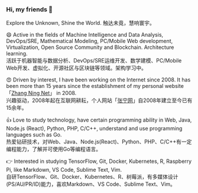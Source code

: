 ### Hi, my friends 👋

<!-- <img align="right" src="https://github-readme-stats.vercel.app/api?username=zning1994&show_icons=true&count_private=true&icon_color=0366d6&text_color=24292e&bg_color=ffffff&hide_title=true" /> -->

Explore the Unknown, Shine the World. 触达未竟，慧响寰宇。 

😄 Active in the fields of Machine Intelligence and Data Analysis, DevOps/SRE, Mathematical Modeling, PC/Mobile Web development, Virtualization, Open Source Community and Blockchain. Architecture learning.<br />活跃于机器智能与数据分析、DevOps/SRE运维开发、数学建模、PC/Mobile Web开发、虚拟化、开源社区与区块链等领域。架构学习中。

😍 Driven by interest, I have been working on the Internet since 2008. It has been more than 15 years since the establishment of my personal website 「[Zhang Ning Net](https://www.zning.net.cn)」 in 2008.<br />兴趣驱动，2008年起在互联网耕耘，个人网站「[张宁网](https://www.zning.net.cn)」自2008年建立至今已有15余年。

👍 Love to study technology, have certain programming ability in Web, Java, Node.js (React), Python, PHP, C/C++, understand and use programming languages such as Go. <br />热爱钻研技术，对Web、Java、Node.js(React)、Python、PHP、C/C++有一定编程能力，了解并可使用Go等编程语言。

👉 Interested in studying TensorFlow, Git, Docker, Kubernetes, R, Raspberry Pi, like Markdown, VS Code, Sublime Text, Vim.<br />自研TensorFlow、Git、Docker、Kubernetes、R、树莓派，有多媒体设计(PS/AU/PR/ID)能力，喜欢Markdown、VS Code、Sublime Text、Vim。
<!--
<img src="https://github-readme-stats.vercel.app/api/top-langs/?username=zning1994" />


**zning1994/zning1994** is a ✨ _special_ ✨ repository because its `README.md` (this file) appears on your GitHub profile.

Here are some ideas to get you started:

- 🔭 I’m currently working on ...
- 🌱 I’m currently learning ...
- 👯 I’m looking to collaborate on ...
- 🤔 I’m looking for help with ...
- 💬 Ask me about ...
- 📫 How to reach me: ...
- 😄 Pronouns: ...
- ⚡ Fun fact: ...
-->
